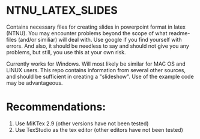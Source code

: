 # NTNU_LATEX_SLIDES

Contains necessary files for creating slides in powerpoint format in latex (NTNU). You may encounter problems beyond the scope of what readme-files (and/or similiar) will deal with. Use google if you find yourself with errors. And also, it should be needless to say and should not give you any problems, but still, you use this at your own risk. 

Currently works for Windows. Will most likely be similar for MAC OS and LINUX users. This repo contains information from several other sources, and should be sufficient in creating a "slideshow". Use of the example code may be advantageous.

# Recommendations: 
1) Use MiKTex 2.9 (other versions have not been tested)
2) Use TexStudio as the tex editor (other editors have not been tested)
